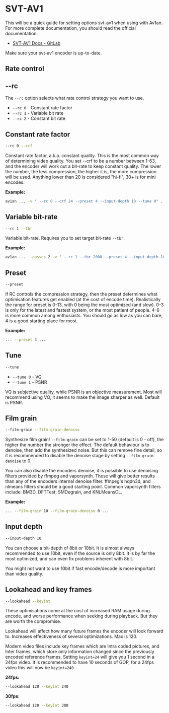 # SVT-AV1

This will be a quick guide for setting options svt-av1 when using with Av1an. For more complete documentation, you should read the official documentation:

- [SVT-AV1 Docs - GitLab](https://gitlab.com/AOMediaCodec/SVT-AV1/-/tree/master/Docs)

Make sure your svt-av1 encoder is up-to-date.

## Rate control

## --rc

The `--rc` option selects what rate control strategy you want to use.

- `--rc 0` - Constant rate factor
- `--rc 1` - Variable bit rate
- `--rc 2` - Constant bit rate

## Constant rate factor

```sh
--rc 0 --crf
```

Constant rate factor, a.k.a. constant quality. This is the most common way of determining video quality. You set --crf to be a number between 1-63, and the encoder will work out a bit-rate to keep constant quality. The lower the number, the less compression, the higher it is, the more compression will be used. Anything lower than 20 is considered "hi-fi", 30+ is for mini encodes.

**Example:**

```sh
av1an ... -v " --rc 0 --crf 24 --preset 4 --input-depth 10 --tune 0" ...
```

## Variable bit-rate

```sh
--rc 1 --tbr
```

Variable bit-rate. Requires you to set target bit-rate `--tbr`.

**Example:**

```sh
av1an ... --passes 2 -v " --rc 1 --tbr 2000 --preset 4 --input-depth 10 --tune 0" ...
```

## Preset

```sh
--preset
```

If RC controls the compression strategy, then the preset determines what optimisation features get enabled (at the cost of encode time). Realistically the range for preset is 0-13, with 0 being the most optimized (and slow). 0-3 is only for the latest and fastest system, or the most patient of people. 4-6 is more common among enthusiasts. You should go as low as you can bare, 4 is a good starting place for most.

**Example:**

```sh
... --preset 4 ...
```

## Tune

```sh
--tune
```

- `--tune 0` - VQ
- `--tune 1` - PSNR

VQ is subjective quality, while PSNR is an objective measurement. Most will recommend using VQ, it seems to make the image sharper as well. Default is PSNR.

## Film grain

```sh
--film-grain --film-grain-denoise
```

Synthesize film grain! `--film-grain` can be set to 1-50 (default is 0 - off), the higher the number the stronger the effect. The default behaviour is to denoise, then add the synthesized noise. But this can remove fine detail, so it is recommended to disable the denoise stage by setting `--film-grain-denoise` to 0.

You can also disable the encoders denoise, it is possible to use denoising filters provided by ffmpeg and vaporsynth. These will give better results than any of the encoders internal denoise filter. ffmpeg's hqdn3d, and nlmeans filters should be a good starting point. Common vaporsynth filters include: BM3D, DFTTest, SMDegrain, and KNLMeansCL.

**Example:**

```sh
... --film-grain 10 --film-grain-denoise 0 ...
```

## Input depth

```sh
--input-depth 10
```

You can choose a bit-depth of 8bit or 10bit. It is almost always recommended to use 10bit, even if the source is only 8bit. It is by far the most optimized, and can even fix problems inherent with 8bit.

You might not want to use 10bit if fast encode/decode is more important than video quality.

## Lookahead and key frames

```sh
--lookahead --keyint
```

These optimisations come at the cost of increased RAM usage during encode, and worse performance when seeking during playback. But they are worth the compromise.

Lookahead will affect how many future frames the encoder will look forward to. Increases effectiveness of several optimizations. Max is 120.

Modern video files include key frames which are Intra coded pictures, and Inter frames, which store only information changed since the previously encoded reference frames. Setting `keyint=24` will give you 1 second in a 24fps video. It is recommended to have 10 seconds of GOP, for a 24fps video this will now be `keyint=240`.

**24fps:**

```sh
--lookahead 120 --keyint 240
```

**30fps:**

```sh
--lookahead 120 --keyint 300
```
